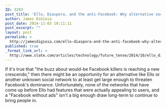 ```yaml
---
ID: 3293
post_title: 'Ello, Diaspora, and the anti-Facebook: Why alternative social networks can’t win.'
author: James DiGioia
post_date: 2014-11-03 10:11:11
post_excerpt: ""
layout: post
permalink: >
  http://jamesdigioia.com/ello-diaspora-and-the-anti-facebook-why-alternative-social-networks-cant-win/
published: true
_format_link_url: >
  http://www.slate.com/articles/technology/future_tense/2014/10/ello_diaspora_and_the_anti_facebook_why_alternative_social_networks_can.html
---
```

If it's true that "the buzz about would-be Facebook killers is reaching a new crescendo," then there might be an opportunity for an alternative like Ello or another unknown social network to at least get large enough to threaten Facebook's dominance. Unfortunately, none of the networks that have come up before Ello had features that were actually appealing to users, and a "Facebook without ads" isn't a big enough draw long-term to continue to bring people in.